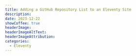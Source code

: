 ```yaml
---
title: Adding a GitHub Repository List to an Eleventy Site
description: 
date: 2023-12-22
showCoffee: true
headerImage: 
headerImageAltText: 
headerImageAttribution: 
categories:
  - Eleventy
---
```


